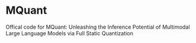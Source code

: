 # MQuant
Offical code for MQuant: Unleashing the Inference Potential of Multimodal Large Language Models via Full Static Quantization
